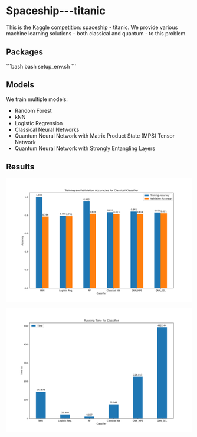 # Spaceship---titanic
This is the Kaggle competition: spaceship - titanic. We provide various machine learning solutions - both classical and quantum - to this problem.

## Packages

\```bash
bash setup_env.sh
\```



## Models
We train multiple models:
- Random Forest
- kNN
- Logistic Regression
- Classical Neural Networks
- Quantum Neural Network with Matrix Product State (MPS) Tensor Network
- Quantum Neural Network with Strongly Entangling Layers



## Results


![Training and Validation Accuracies for Classical Classifier](./result/accuracy_classical.png)






![Running Time for Classifier](./result/time_classical.png)

